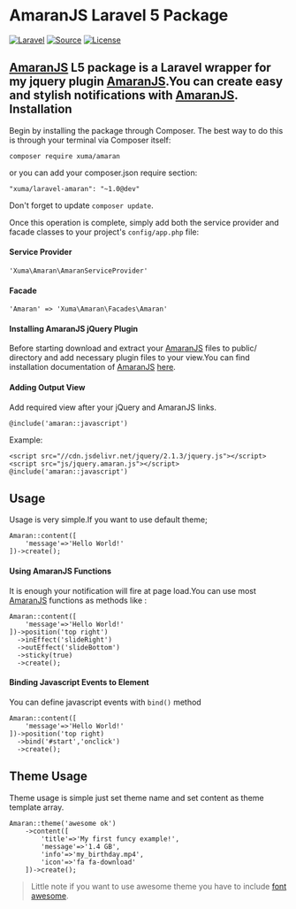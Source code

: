 AmaranJS Laravel 5 Package
==========================
[![Laravel](https://img.shields.io/badge/Laravel-5.0-orange.svg?style=flat-square)](http://laravel.com)
[![Source](http://img.shields.io/badge/source-hakanersu/amaranlaravel-blue.svg?style=flat-square)](https://github.com/hakanersu/amaran-laravel)
[![License](http://img.shields.io/badge/license-MIT-brightgreen.svg?style=flat-square)](https://tldrlegal.com/license/mit-license)

[AmaranJS][1] L5 package is a Laravel wrapper for my jquery plugin [AmaranJS][1].You can create easy and stylish notifications with [AmaranJS][1]. 
Installation
------------
Begin by installing the package through Composer. The best way to do this is through your terminal via Composer itself:

```
composer require xuma/amaran
```

or you can add your composer.json require section:
```
"xuma/laravel-amaran": "~1.0@dev"
```
Don't forget to update `composer update`.

Once this operation is complete, simply add both the service provider and facade classes to your project's `config/app.php` file:

#### Service Provider
```
'Xuma\Amaran\AmaranServiceProvider'
```
#### Facade
```
'Amaran' => 'Xuma\Amaran\Facades\Amaran'
```

#### Installing AmaranJS jQuery Plugin

Before starting download and extract your [AmaranJS][1] files to public/ directory and add necessary plugin files to your view.You can find installation documentation of [AmaranJS][1] [here][1].

#### Adding Output View

Add required view after your jQuery and AmaranJS links.

```
@include('amaran::javascript')
```

Example:

```
<script src="//cdn.jsdelivr.net/jquery/2.1.3/jquery.js"></script>
<script src="js/jquery.amaran.js"></script>
@include('amaran::javascript')
```

Usage
-----

Usage is very simple.If you want to use default theme;

```
Amaran::content([
    'message'=>'Hello World!'
])->create();
```

#### Using AmaranJS Functions
It is enough your notification will fire at page load.You can use most [AmaranJS][1] functions as methods like :

```
Amaran::content([
    'message'=>'Hello World!'
])->position('top right')
  ->inEffect('slideRight')
  ->outEffect('slideBottom')
  ->sticky(true)
  ->create();
```

#### Binding Javascript Events to Element
You can define javascript events with `bind()` method
```
Amaran::content([
    'message'=>'Hello World!'
])->position('top right)
  ->bind('#start','onclick')
  ->create();
```
Theme Usage
-----

Theme usage is simple just set theme name and set content as theme template array.
```
Amaran::theme('awesome ok')
    ->content([
        'title'=>'My first funcy example!',
        'message'=>'1.4 GB',
        'info'=>'my_birthday.mp4',
        'icon'=>'fa fa-download'
    ])->create();
```    

> Little note if you want to use awesome theme you have to include [font awesome][2].

[1]: https://github.com/hakanersu/AmaranJS
[2]: http://fortawesome.github.io/Font-Awesome/icons/